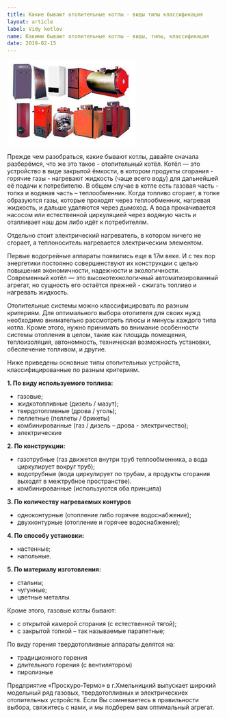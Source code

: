 ```yaml
---
title: Какие бывают отопительные котлы - виды типы классификация
layout: article
label: Vidy kotlov
name: Какими бывают отопительные котлы - виды, типы, классификация
date: 2019-02-15
---
```


![Какие бывают котлы](/images/vidy_kotlov_tipy.jpg "Разные виды котлов")

Прежде чем разобраться, какие бывают котлы, давайте сначала разберёмся, что же это такое - отопительный котёл.  Котёл — это устройство в виде закрытой ёмкости, в котором продукты сгорания - горячие газы - нагревают жидкость (чаще всего воду) для дальнейшей её подачи к потребителю. В общем случае в котле есть газовая часть - топка и водяная часть – теплообменник. Когда топливо сгорает, в топке образуются газы, которые проходят через теплообменник, нагревая жидкость, и дальше удаляются через дымоход. А вода прокачивается насосом или естественной циркуляцией через водяную часть и отапливает наш дом либо идёт к потребителям.

Отдельно стоит электрический нагреватель, в котором ничего не сгорает, а теплоноситель нагревается электрическим элементом.

Первые водогрейные аппараты появились еще в 17м веке.  И с тех пор энергетики постоянно совершенствуют их конструкции с целью повышения экономичности, надежности и экологичности. Современный котёл — это высокотехнологичный автоматизированный агрегат, но сущность его остаётся прежней - сжигать топливо и нагревать жидкость.

Отопительные системы можно классифицировать по разным критериям. Для оптимального выбора отопителя для своих нужд необходимо внимательно рассмотреть плюсы и минусы каждого типа котла. Кроме этого, нужно принимать во внимание особенности системы отопления в целом, такие как площадь помещения, теплоизоляция, автономность, техническая возможность установки, обеспечение топливом, и другие.

Ниже приведены основные типы отопительных устройств, классифицированные по разным критериям.

**1. По виду используемого топлива:**

 - газовые;
 - жидкотопливные (дизель / мазут);
 - твердотопливные (дрова / уголь);
 - пеллетные (пеллеты / брикеты)
 - комбинированные (газ / дизель – дрова - электричество);
 - электрические

**2. По конструкции:**

 - газотрубные (газ движется внутри труб теплообменника, а вода циркулирует вокруг труб);
 - водотрубные (вода циркулирует по трубам, а продукты сгорания выходят в межтрубное пространстве).
 - комбинированные (используются оба принципа)

**3. По количеству нагреваемых контуров**

 - одноконтурные (отопление либо горячее водоснабжение);
 - двухконтурные (отопление и горячее водоснабжение);

**4. По способу установки:**

 - настенные;
 - напольные.

**5. По материалу изготовления:**

 - стальны;
 - чугунные;
 - цветные металлы.

Кроме этого, газовые котлы бывают:

 - с открытой камерой сгорания (с естественной тягой);
 - с закрытой топкой – так называемые парапетные;

По виду горения твердотопливные аппараты делятся на:

 - традиционного горения
 - длительного горения (с вентилятором)
 - пиролизные

Предприятие «Проскуро-Термо» в г.Хмельницкий выпускает широкий модельный ряд газовых, твердотопливных и электрическиех отопительных устройств. Если Вы сомневаетесь в правильности выбора, свяжитесь с нами, и мы подберем вам оптимальный агрегат. 
 